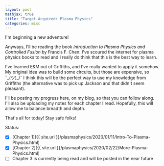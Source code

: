 ```yaml
---
layout: post
mathjax: true
title: "Target Acquired: Plasma Physics"
categories: misc
---
```


I'm beginning a new adventure!

Anyways, I'll be reading the book *Introduction to Plasma Physics and Controlled Fusion* by Francis F. Chen.
I've scoured the internet for plasma physics books to read and I really do think that this is the best way to learn.

I've learned E&M out of Griffiths, and I've really wanted to apply it somehow.
My original idea was to build some circuits, but those are expensive, so ¯\_(ツ)_/¯
I think this will be the perfect way to use my knowledge from Griffiths (the alternative was to pick up Jackson and that didn't seem pleasant).

I'll be posting my progress here, on my blog, so that you can follow along.
I'll also be uploading my notes for each chapter I read.
Hopefully, this will allow me to balance breadth and depth.

That's all for today! Stay safe folks!

Status:

- [X] [Chapter 1]({{ site.url }}/plasmaphysics/2020/01/11/Intro-To-Plasma-Physics.html)
- [X] [Chapter 2]({{ site.url }}/plasmaphysics/2020/02/22/More-Plasma-Physics.html)
- [ ] Chapter 3 is currently being read and will be posted in the near future
